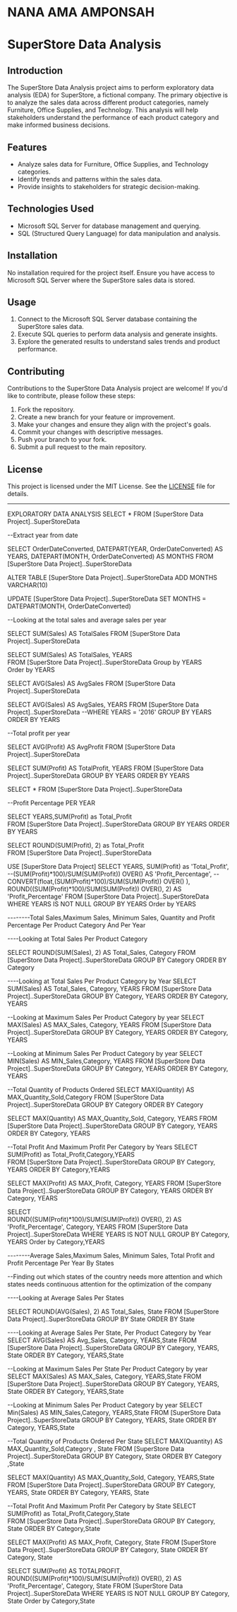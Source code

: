 # NANA AMA AMPONSAH

# SuperStore Data Analysis

## Introduction

The SuperStore Data Analysis project aims to perform exploratory data analysis (EDA) for SuperStore, a fictional company. The primary objective is to analyze the sales data across different product categories, namely Furniture, Office Supplies, and Technology. This analysis will help stakeholders understand the performance of each product category and make informed business decisions.

## Features

- Analyze sales data for Furniture, Office Supplies, and Technology categories.
- Identify trends and patterns within the sales data.
- Provide insights to stakeholders for strategic decision-making.

## Technologies Used

- Microsoft SQL Server for database management and querying.
- SQL (Structured Query Language) for data manipulation and analysis.

## Installation

No installation required for the project itself. Ensure you have access to Microsoft SQL Server where the SuperStore sales data is stored.

## Usage

1. Connect to the Microsoft SQL Server database containing the SuperStore sales data.
2. Execute SQL queries to perform data analysis and generate insights.
3. Explore the generated results to understand sales trends and product performance.

## Contributing

Contributions to the SuperStore Data Analysis project are welcome! If you'd like to contribute, please follow these steps:

1. Fork the repository.
2. Create a new branch for your feature or improvement.
3. Make your changes and ensure they align with the project's goals.
4. Commit your changes with descriptive messages.
5. Push your branch to your fork.
6. Submit a pull request to the main repository.

## License

This project is licensed under the MIT License. See the [LICENSE](LICENSE) file for details.

---

EXPLORATORY DATA ANALYSIS
SELECT *
FROM [SuperStore Data Project]..SuperStoreData

--Extract year from date  

SELECT 
        OrderDateConverted,
		DATEPART(YEAR, OrderDateConverted) AS YEARS,
		DATEPART(MONTH, OrderDateConverted) AS MONTHS 
FROM [SuperStore Data Project]..SuperStoreData

ALTER TABLE [SuperStore Data Project]..SuperStoreData
ADD  MONTHS VARCHAR(10) 

UPDATE [SuperStore Data Project]..SuperStoreData
SET MONTHS = DATEPART(MONTH, OrderDateConverted)


--Looking at the total sales and average sales per year

SELECT SUM(Sales) AS TotalSales
FROM [SuperStore Data Project]..SuperStoreData

SELECT  SUM(Sales) AS TotalSales, YEARS   
FROM [SuperStore Data Project]..SuperStoreData
Group by YEARS  
Order by YEARS

SELECT AVG(Sales) AS AvgSales
FROM [SuperStore Data Project]..SuperStoreData

SELECT AVG(Sales) AS AvgSales, YEARS
FROM [SuperStore Data Project]..SuperStoreData
--WHERE YEARS = '2016'
GROUP BY YEARS
ORDER BY YEARS


--Total profit per year

SELECT AVG(Profit) AS AvgProfit
FROM [SuperStore Data Project]..SuperStoreData

SELECT SUM(Profit) AS TotalProfit, YEARS
FROM [SuperStore Data Project]..SuperStoreData
GROUP BY YEARS
ORDER BY YEARS

SELECT *
FROM [SuperStore Data Project]..SuperStoreData

--Profit Percentage PER YEAR

SELECT  YEARS,SUM(Profit) as Total_Profit  
FROM [SuperStore Data Project]..SuperStoreData
GROUP BY YEARS
ORDER BY YEARS

SELECT  ROUND(SUM(Profit), 2) as Total_Profit  
FROM [SuperStore Data Project]..SuperStoreData

USE [SuperStore Data Project]
SELECT YEARS,  SUM(Profit)  as 'Total_Profit',
--(SUM(Profit)*100)/SUM(SUM(Profit)) OVER() AS 'Profit_Percentage', 
--CONVERT(float,(SUM(Profit)*100)/SUM(SUM(Profit)) OVER() ),
ROUND((SUM(Profit)*100)/SUM(SUM(Profit)) OVER(), 2) AS 'Profit_Percentage' 
FROM [SuperStore Data Project]..SuperStoreData
WHERE YEARS IS NOT NULL
GROUP BY YEARS
Order by YEARS


--------Total Sales,Maximum Sales, Minimum Sales, Quantity and Profit Percentage Per Product Category And Per Year

----Looking at  Total Sales Per Product Category

SELECT ROUND(SUM(Sales), 2) AS Total_Sales, Category
FROM [SuperStore Data Project]..SuperStoreData
GROUP BY Category
ORDER BY Category

----Looking at  Total Sales Per Product Category by Year
SELECT SUM(Sales) AS Total_Sales, Category, YEARS
FROM [SuperStore Data Project]..SuperStoreData
GROUP BY Category, YEARS
ORDER BY Category, YEARS

--Looking at Maximum Sales Per Product Category by year
SELECT MAX(Sales) AS MAX_Sales, Category, YEARS
FROM [SuperStore Data Project]..SuperStoreData
GROUP BY Category, YEARS
ORDER BY Category, YEARS

--Looking at Minimum Sales Per Product Category by year
SELECT  MIN(Sales) AS MIN_Sales,Category, YEARS 
FROM [SuperStore Data Project]..SuperStoreData
GROUP BY Category, YEARS
ORDER BY Category, YEARS

--Total Quantity of Products Ordered
SELECT  MAX(Quantity) AS MAX_Quantity_Sold,Category 
FROM [SuperStore Data Project]..SuperStoreData
GROUP BY Category
ORDER BY Category

SELECT MAX(Quantity) AS MAX_Quantity_Sold, Category, YEARS
FROM [SuperStore Data Project]..SuperStoreData
GROUP BY Category, YEARS
ORDER BY Category, YEARS

--Total Profit And Maximum Profit Per Category by Years
SELECT  SUM(Profit) as Total_Profit,Category,YEARS  
FROM [SuperStore Data Project]..SuperStoreData
GROUP BY Category, YEARS
ORDER BY Category,YEARS

SELECT MAX(Profit) AS MAX_Profit, Category, YEARS
FROM [SuperStore Data Project]..SuperStoreData
GROUP BY Category, YEARS
ORDER BY Category, YEARS

SELECT   
ROUND((SUM(Profit)*100)/SUM(SUM(Profit)) OVER(), 2) AS 'Profit_Percentage',  Category, YEARS 
FROM [SuperStore Data Project]..SuperStoreData
WHERE YEARS IS NOT NULL
GROUP BY Category, YEARS
Order by Category,YEARS


--------Average Sales,Maximum Sales, Minimum Sales, Total Profit and Profit Percentage  Per Year By States

--Finding out which states of the country needs more attention and which states needs continuous attention for the optimization of the company

----Looking at  Average Sales Per  States

SELECT ROUND(AVG(Sales), 2) AS Total_Sales, State
FROM [SuperStore Data Project]..SuperStoreData
GROUP BY State
ORDER BY State


----Looking at  Average Sales Per State, Per Product Category by Year
SELECT AVG(Sales) AS Avg_Sales, Category, YEARS,State
FROM [SuperStore Data Project]..SuperStoreData
GROUP BY Category, YEARS, State
ORDER BY Category, YEARS,State

--Looking at Maximum Sales Per State Per Product Category by year
SELECT MAX(Sales) AS MAX_Sales, Category, YEARS,State
FROM [SuperStore Data Project]..SuperStoreData
GROUP BY Category, YEARS, State
ORDER BY Category, YEARS,State

--Looking at Minimum Sales Per Product Category by year
SELECT  Min(Sales) AS MIN_Sales,Category, YEARS,State 
FROM [SuperStore Data Project]..SuperStoreData
GROUP BY Category, YEARS, State
ORDER BY Category, YEARS,State

--Total Quantity of Products Ordered Per State
SELECT  MAX(Quantity) AS MAX_Quantity_Sold,Category , State
FROM [SuperStore Data Project]..SuperStoreData
GROUP BY Category, State
ORDER BY Category ,State

SELECT MAX(Quantity) AS MAX_Quantity_Sold, Category, YEARS,State
FROM [SuperStore Data Project]..SuperStoreData
GROUP BY Category, YEARS, State
ORDER BY Category, YEARS, State

--Total Profit And Maximum Profit Per Category by State
SELECT  SUM(Profit) as Total_Profit,Category,State  
FROM [SuperStore Data Project]..SuperStoreData
GROUP BY Category, State
ORDER BY Category,State

SELECT MAX(Profit) AS MAX_Profit, Category, State
FROM [SuperStore Data Project]..SuperStoreData
GROUP BY Category, State
ORDER BY Category, State

SELECT SUM(Profit) AS TOTALPROFIT,   
ROUND((SUM(Profit)*100)/SUM(SUM(Profit)) OVER(), 2) AS 'Profit_Percentage',  Category, State
FROM [SuperStore Data Project]..SuperStoreData
WHERE YEARS IS NOT NULL
GROUP BY Category, State
Order by Category,State







